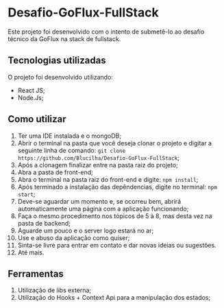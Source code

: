 # Desafio-GoFlux-FullStack
Este projeto foi desenvolvido com o intento de submetê-lo ao desafio técnico da GoFlux na stack de fullstack.

## Tecnologias utilizadas
O projeto foi desenvolvido utilizando:
- React JS;
- Node.Js;

## Como utilizar
1. Ter uma IDE instalada e o mongoDB;
2. Abrir o terminal na pasta que você deseja clonar o projeto e digitar a seguinte linha de comando:
    `git clone https://github.com/Blucilha/Desafio-GoFlux-FullStack`;
3. Após a clonagem finalizar entre na pasta raiz do projeto;
5. Abra a pasta de front-end;
6. Abra o terminal na pasta raiz do front-end e digite:
    `npm install`;
7. Após terminado a instalação das depêndencias, digite no terminal:
    `npm start`;
8. Deve-se aguardar um momento e, se ocorreu bem, abrirá automaticamente uma página com a aplicação funcionando;
9. Faça o mesmo procedimento nos tópicos de 5 à 8, mas desta vez na pasta de backend;
10. Aguarde um pouco e o server logo estará no ar;
11. Use e abuso da aplicação como quiser;
12. Sinta-se livre para entrar em contato e dar novas ideias ou sugestões.
13. Até mais.

## Ferramentas
1. Utilização de libs externa;
2. Utilização do Hooks + Context Api para a manipulação dos estados;
